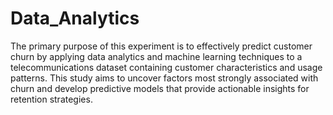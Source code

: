 # Data_Analytics
The primary purpose of this experiment is to effectively predict customer churn by applying data analytics and machine learning techniques to a telecommunications dataset containing customer characteristics and usage patterns. This study aims to uncover factors most strongly associated with churn and develop predictive models that provide actionable insights for retention strategies.
